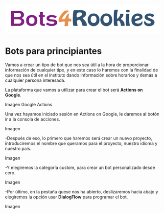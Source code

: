 ![Bots4Rookies](/images/bots/Bots4Rookies.png)


# Bots para principiantes


Vamos a crear un tipo de bot que nos sea útil a la hora de proporcionar información de cualquier tipo, y en este caso lo haremos con la finalidad de que nos sea útil en el instituto dando información sobre horarios y demás a cualquier persona interesada.

La plataforma que vamos a utilizar para crear el bot será **Actions on Google**.


Imagen Google Actions


Una vez hayamos iniciado sesión en Actions on Google, le daremos al botón ir a la consola de acciones.

Imagen 


-Después de eso, lo primero que haremos será crear un nuevo proyecto, introduciremos el nombre que queramos para el proyecto, nuestro idioma y nuestro país.

Imagen

-Y elegiremos la categoría custom, para crear un bot personalizado desde cero.

Imagen

-Por último, en la pestaña quese nos ha abierto, deslizaremos hacia abajo y elegiremos la opción usar **DialogFlow** para programar el bot.

Imagen




